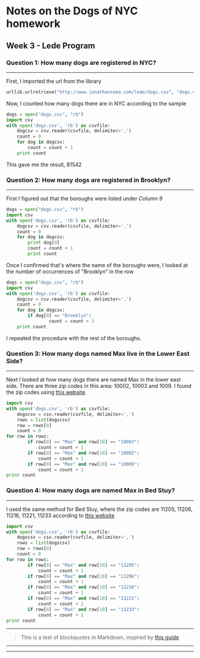 # Notes on the Dogs of NYC homework
## Week 3 - Lede Program

### Question 1: How many dogs are registered in NYC?
---
First, I imported the url from the library

```python
urllib.urlretrieve("http://www.jonathansoma.com/lede/dogs.csv", "dogs.csv")
```

Now, I counted how many dogs there are in NYC according to the sample

```python
dogs = open("dogs.csv", "rb")
import csv
with open('dogs.csv', 'rb') as csvfile:
    dogcsv = csv.reader(csvfile, delimiter=',')
    count = 0
    for dog in dogcsv:
        count = count + 1
    print count
```

This gave me the result, 81542

### Question 2: How many dogs are registered in Brooklyn?
---
First I figured out that the boroughs were listed under *Column 9*

```python
dogs = open("dogs.csv", "rb")
import csv
with open('dogs.csv', 'rb') as csvfile:
    dogcsv = csv.reader(csvfile, delimiter=',')
    count = 0
    for dog in dogcsv:
        print dog[9]
        count = count + 1
        print count
```

Once I confirmed that's where the name of the boroughs were, I looked at the number of occurrences of "Brooklyn" in the row

```python
dogs = open("dogs.csv", "rb")
import csv
with open('dogs.csv', 'rb') as csvfile:
    dogcsv = csv.reader(csvfile, delimiter=',')
    count = 0
    for dog in dogcsv:
        if dog[9] == "Brooklyn":
                count = count + 1
    print count
```

I repeated the procedure with the rest of the boroughs. 

### Question 3: How many dogs named Max live in the Lower East Side?
---
Next I looked at how many dogs there are named Max in the lower east side. There are three zip codes in this area: 10002, 10003 and 1009. I found the zip codes using [this website](http://www.health.ny.gov/statistics/cancer/registry/appendix/neighborhoods.htm). 

```python
import csv
with open('dogs.csv', 'rb') as csvfile:
    dogscsv = csv.reader(csvfile, delimiter=',')
    rows = list(dogscsv)
    row = rows[0]
    count = 0
for row in rows:
        if row[0] == "Max" and row[10] == "10003":
            count = count + 1
        if row[0] == "Max" and row[10] == "10002":
            count = count + 1
        if row[0] == "Max" and row[10] == "10009":
            count = count + 1
print count 
```


### Question 4: How many dogs are named Max in Bed Stuy?
---
I used the same method for Bed Stuy, where the zip codes are 11205, 11206, 11216, 11221, 11233 according to [this website](http://www.city-data.com/neighborhood/Bedford-Stuyvesant-Brooklyn-NY.html)

```python
import csv
with open('dogs.csv', 'rb') as csvfile:
    dogscsv = csv.reader(csvfile, delimiter=',')
    rows = list(dogscsv)
    row = rows[0]
    count = 0
for row in rows:
        if row[0] == "Max" and row[10] == "11205":
            count = count + 1
        if row[0] == "Max" and row[10] == "11206":
            count = count + 1
        if row[0] == "Max" and row[10] == "11216":
            count = count + 1
		if row[0] == "Max" and row[10] == "11221":
            count = count + 1
		if row[0] == "Max" and row[10] == "11233":
            count = count + 1
print count 
```

---
> This is a test of blockquotes in Markdown, inspired by [this guide](https://github.com/adam-p/markdown-here/wiki/Markdown-Cheatsheet)

--- 
***

	